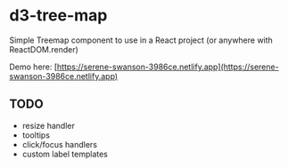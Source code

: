 # d3-tree-map

Simple Treemap component to use in a React project (or anywhere with ReactDOM.render)

Demo here: [https://serene-swanson-3986ce.netlify.app](https://serene-swanson-3986ce.netlify.app)

## TODO

- resize handler
- tooltips
- click/focus handlers
- custom label templates
